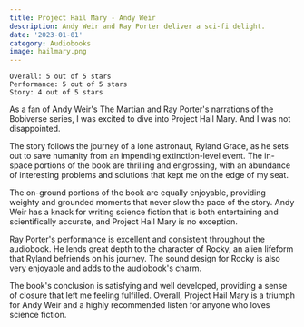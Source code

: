 ```yaml
---
title: Project Hail Mary - Andy Weir
description: Andy Weir and Ray Porter deliver a sci-fi delight.
date: '2023-01-01'
category: Audiobooks
image: hailmary.png
---
```


```
Overall: 5 out of 5 stars
Performance: 5 out of 5 stars
Story: 4 out of 5 stars
```
As a fan of Andy Weir's The Martian and Ray Porter's narrations of the Bobiverse series, I was excited to dive into Project Hail Mary. And I was not disappointed.

The story follows the journey of a lone astronaut, Ryland Grace, as he sets out to save humanity from an impending extinction-level event. The in-space portions of the book are thrilling and engrossing, with an abundance of interesting problems and solutions that kept me on the edge of my seat.

The on-ground portions of the book are equally enjoyable, providing weighty and grounded moments that never slow the pace of the story. Andy Weir has a knack for writing science fiction that is both entertaining and scientifically accurate, and Project Hail Mary is no exception.

Ray Porter's performance is excellent and consistent throughout the audiobook. He lends great depth to the character of Rocky, an alien lifeform that Ryland befriends on his journey. The sound design for Rocky is also very enjoyable and adds to the audiobook's charm.

The book's conclusion is satisfying and well developed, providing a sense of closure that left me feeling fulfilled. Overall, Project Hail Mary is a triumph for Andy Weir and a highly recommended listen for anyone who loves science fiction.